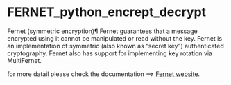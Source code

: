 # FERNET_python_encrept_decrypt

Fernet (symmetric encryption)¶
Fernet guarantees that a message encrypted using it cannot be manipulated or read without the key. Fernet is an implementation of symmetric (also known as “secret key”) authenticated cryptography. Fernet also has support for implementing key rotation via MultiFernet.

for more datail please check the documentation ==> [Fernet website](https://cryptography.io/en/latest/fernet/).
